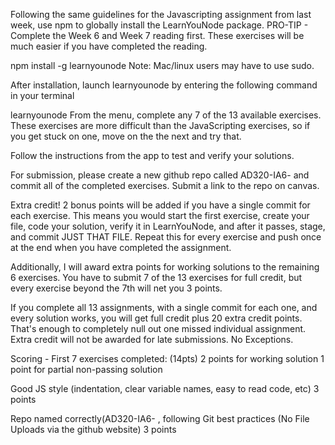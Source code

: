 Following the same guidelines for the Javascripting assignment from last week, use npm to globally install the LearnYouNode package.
PRO-TIP - Complete the Week 6 and Week 7 reading first. These exercises will be much easier if you have completed the reading. 

npm install -g learnyounode
Note: Mac/linux users may have to use sudo. 

After installation, launch learnyounode by entering the following command in your terminal

learnyounode 
From the menu, complete any 7 of the 13 available exercises. These exercises are more difficult than the JavaScripting exercises, so if you get stuck on one, move on the the next and try that. 

Follow the instructions from the app to test and verify your solutions. 

For submission, please create a new github repo called AD320-IA6-<LastName> and commit all of the completed exercises. Submit a link to the repo on canvas. 

Extra credit!
2 bonus points will be added if you have a single commit for each exercise. This means you would start the first exercise, create your file, code your solution, verify it in LearnYouNode, and after it passes, stage, and commit JUST THAT FILE. Repeat this for every exercise and push once at the end when you have completed the assignment. 

Additionally, I will award extra points for working solutions to the remaining 6 exercises. 
You have to submit 7 of the 13 exercises for full credit, but every exercise beyond the 7th will net you 3 points. 

If you complete all 13 assignments, with a single commit for each one, and every solution works, you will get full credit plus 20 extra credit points. That's enough to completely null out one missed individual assignment. Extra credit will not be awarded for late submissions. No Exceptions.


Scoring - 
First 7 exercises completed: (14pts)
2 points for working solution
1 point for partial non-passing solution

Good JS style (indentation, clear variable names, easy to read code, etc)
3 points

Repo named correctly(AD320-IA6-<lastName> , following Git best practices (No File Uploads via the github website)
3 points

